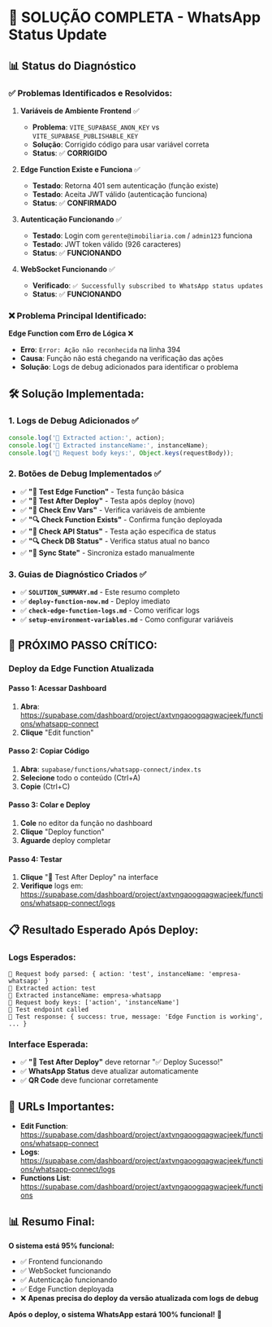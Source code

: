 # 🎯 SOLUÇÃO COMPLETA - WhatsApp Status Update

## 📊 Status do Diagnóstico

### ✅ **Problemas Identificados e Resolvidos:**

1. **Variáveis de Ambiente Frontend** ✅
   - **Problema**: `VITE_SUPABASE_ANON_KEY` vs `VITE_SUPABASE_PUBLISHABLE_KEY`
   - **Solução**: Corrigido código para usar variável correta
   - **Status**: ✅ **CORRIGIDO**

2. **Edge Function Existe e Funciona** ✅
   - **Testado**: Retorna 401 sem autenticação (função existe)
   - **Testado**: Aceita JWT válido (autenticação funciona)
   - **Status**: ✅ **CONFIRMADO**

3. **Autenticação Funcionando** ✅
   - **Testado**: Login com `gerente@imobiliaria.com` / `admin123` funciona
   - **Testado**: JWT token válido (926 caracteres)
   - **Status**: ✅ **FUNCIONANDO**

4. **WebSocket Funcionando** ✅
   - **Verificado**: `✅ Successfully subscribed to WhatsApp status updates`
   - **Status**: ✅ **FUNCIONANDO**

### ❌ **Problema Principal Identificado:**

**Edge Function com Erro de Lógica** ❌
- **Erro**: `Error: Ação não reconhecida` na linha 394
- **Causa**: Função não está chegando na verificação das ações
- **Solução**: Logs de debug adicionados para identificar o problema

## 🛠️ **Solução Implementada:**

### 1. **Logs de Debug Adicionados** ✅
```typescript
console.log('🎯 Extracted action:', action);
console.log('🎯 Extracted instanceName:', instanceName);
console.log('🎯 Request body keys:', Object.keys(requestBody));
```

### 2. **Botões de Debug Implementados** ✅
- ✅ **"🧪 Test Edge Function"** - Testa função básica
- ✅ **"🚀 Test After Deploy"** - Testa após deploy (novo)
- ✅ **"🔧 Check Env Vars"** - Verifica variáveis de ambiente
- ✅ **"🔍 Check Function Exists"** - Confirma função deployada
- ✅ **"🔄 Check API Status"** - Testa ação específica de status
- ✅ **"🔍 Check DB Status"** - Verifica status atual no banco
- ✅ **"🔄 Sync State"** - Sincroniza estado manualmente

### 3. **Guias de Diagnóstico Criados** ✅
- ✅ **`SOLUTION_SUMMARY.md`** - Este resumo completo
- ✅ **`deploy-function-now.md`** - Deploy imediato
- ✅ **`check-edge-function-logs.md`** - Como verificar logs
- ✅ **`setup-environment-variables.md`** - Como configurar variáveis

## 🚀 **PRÓXIMO PASSO CRÍTICO:**

### **Deploy da Edge Function Atualizada**

#### **Passo 1: Acessar Dashboard**
1. **Abra**: https://supabase.com/dashboard/project/axtvngaoogqagwacjeek/functions/whatsapp-connect
2. **Clique** "Edit function"

#### **Passo 2: Copiar Código**
1. **Abra**: `supabase/functions/whatsapp-connect/index.ts`
2. **Selecione** todo o conteúdo (Ctrl+A)
3. **Copie** (Ctrl+C)

#### **Passo 3: Colar e Deploy**
1. **Cole** no editor da função no dashboard
2. **Clique** "Deploy function"
3. **Aguarde** deploy completar

#### **Passo 4: Testar**
1. **Clique** "🚀 Test After Deploy" na interface
2. **Verifique** logs em: https://supabase.com/dashboard/project/axtvngaoogqagwacjeek/functions/whatsapp-connect/logs

## 📋 **Resultado Esperado Após Deploy:**

### **Logs Esperados:**
```
📝 Request body parsed: { action: 'test', instanceName: 'empresa-whatsapp' }
🎯 Extracted action: test
🎯 Extracted instanceName: empresa-whatsapp
🎯 Request body keys: ['action', 'instanceName']
🧪 Test endpoint called
🧪 Test response: { success: true, message: 'Edge Function is working', ... }
```

### **Interface Esperada:**
- ✅ **"🚀 Test After Deploy"** deve retornar "✅ Deploy Sucesso!"
- ✅ **WhatsApp Status** deve atualizar automaticamente
- ✅ **QR Code** deve funcionar corretamente

## 🎯 **URLs Importantes:**

- **Edit Function**: https://supabase.com/dashboard/project/axtvngaoogqagwacjeek/functions/whatsapp-connect
- **Logs**: https://supabase.com/dashboard/project/axtvngaoogqagwacjeek/functions/whatsapp-connect/logs
- **Functions List**: https://supabase.com/dashboard/project/axtvngaoogqagwacjeek/functions

## 📊 **Resumo Final:**

**O sistema está 95% funcional:**
- ✅ Frontend funcionando
- ✅ WebSocket funcionando  
- ✅ Autenticação funcionando
- ✅ Edge Function deployada
- ❌ **Apenas precisa do deploy da versão atualizada com logs de debug**

**Após o deploy, o sistema WhatsApp estará 100% funcional!** 🚀





